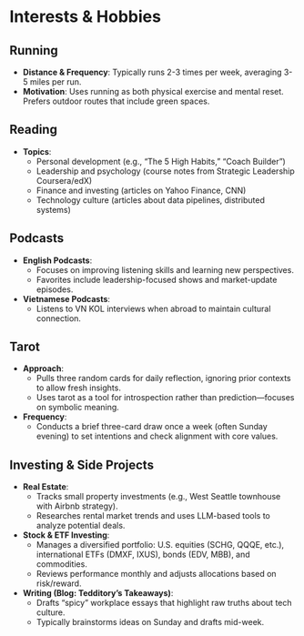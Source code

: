 # Interests & Hobbies

## Running
- **Distance & Frequency**: Typically runs 2-3 times per week, averaging 3-5 miles per run.
- **Motivation**: Uses running as both physical exercise and mental reset. Prefers outdoor routes that include green spaces.

## Reading
- **Topics**:  
  - Personal development (e.g., “The 5 High Habits,” “Coach Builder”)  
  - Leadership and psychology (course notes from Strategic Leadership Coursera/edX)  
  - Finance and investing (articles on Yahoo Finance, CNN)  
  - Technology culture (articles about data pipelines, distributed systems)  

## Podcasts
- **English Podcasts**:  
  - Focuses on improving listening skills and learning new perspectives.  
  - Favorites include leadership-focused shows and market-update episodes.  
- **Vietnamese Podcasts**:  
  - Listens to VN KOL interviews when abroad to maintain cultural connection.  

## Tarot
- **Approach**:  
  - Pulls three random cards for daily reflection, ignoring prior contexts to allow fresh insights.  
  - Uses tarot as a tool for introspection rather than prediction—focuses on symbolic meaning.  
- **Frequency**:  
  - Conducts a brief three-card draw once a week (often Sunday evening) to set intentions and check alignment with core values.

## Investing & Side Projects
- **Real Estate**:  
  - Tracks small property investments (e.g., West Seattle townhouse with Airbnb strategy).  
  - Researches rental market trends and uses LLM-based tools to analyze potential deals.
- **Stock & ETF Investing**:  
  - Manages a diversified portfolio: U.S. equities (SCHG, QQQE, etc.), international ETFs (DMXF, IXUS), bonds (EDV, MBB), and commodities.  
  - Reviews performance monthly and adjusts allocations based on risk/reward.
- **Writing (Blog: Tedditory’s Takeaways)**:  
  - Drafts “spicy” workplace essays that highlight raw truths about tech culture.  
  - Typically brainstorms ideas on Sunday and drafts mid-week.  